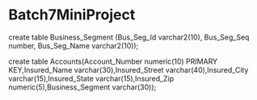 # Batch7MiniProject

create table Business_Segment (Bus_Seg_Id varchar2(10), Bus_Seg_Seq number, Bus_Seg_Name varchar2(10));


 create table Accounts(Account_Number numeric(10) PRIMARY KEY,Insured_Name varchar(30),Insured_Street varchar(40),Insured_City varchar(15),Insured_State varchar(15),Insured_Zip numeric(5),Business_Segment varchar(30));



